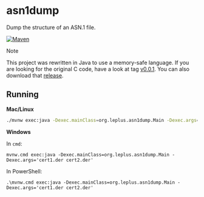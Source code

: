 # asn1dump

Dump the structure of an ASN.1 file.

[![Maven](https://github.com/thomasleplus/asn1dump/workflows/Maven/badge.svg)](https://github.com/thomasleplus/asn1dump/actions?query=workflow:"Maven")

> [!NOTE]
> This project was rewritten in Java to use a memory-safe language. If
> you are looking for the original C code, have a look at tag
> [v0.0.1](https://github.com/thomasleplus/asn1dump/tree/v0.0.1). You
> can also download that [release](https://github.com/thomasleplus/asn1dump/tree/v0.0.1).

## Running

**Mac/Linux**

```bash
./mvnw exec:java -Dexec.mainClass=org.leplus.asn1dump.Main -Dexec.args='cert1.der cert2.der'
```

**Windows**

In `cmd`:

```batch
mvnw.cmd exec:java -Dexec.mainClass=org.leplus.asn1dump.Main -Dexec.args='cert1.der cert2.der'
```

In PowerShell:

```pwsh
.\mvnw.cmd exec:java -Dexec.mainClass=org.leplus.asn1dump.Main -Dexec.args='cert1.der cert2.der'
```

